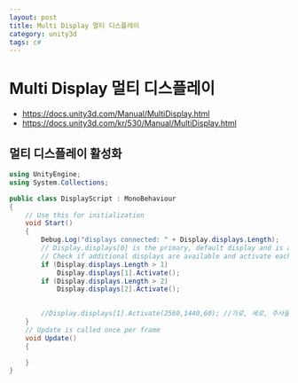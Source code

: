 ```yaml
---
layout: post
title: Multi Display 멀티 디스플레이
category: unity3d
tags: c#
---
```


# Multi Display 멀티 디스플레이
* https://docs.unity3d.com/Manual/MultiDisplay.html
* https://docs.unity3d.com/kr/530/Manual/MultiDisplay.html

## 멀티 디스플레이 활성화
```c#
using UnityEngine;
using System.Collections;

public class DisplayScript : MonoBehaviour
{
    // Use this for initialization
    void Start()
    {
        Debug.Log("displays connected: " + Display.displays.Length);
        // Display.displays[0] is the primary, default display and is always ON.
        // Check if additional displays are available and activate each.
        if (Display.displays.Length > 1)
            Display.displays[1].Activate();
        if (Display.displays.Length > 2)
            Display.displays[2].Activate();
        

        //Display.displays[1].Activate(2560,1440,60); //가로, 세로, 주사율
    }
    // Update is called once per frame
    void Update()
    {

    }
}
```